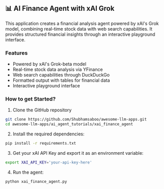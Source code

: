 ## 📊 AI Finance Agent with xAI Grok
This application creates a financial analysis agent powered by xAI's Grok model, combining real-time stock data with web search capabilities. It provides structured financial insights through an interactive playground interface.

### Features
- Powered by xAI's Grok-beta model
- Real-time stock data analysis via YFinance
- Web search capabilities through DuckDuckGo
- Formatted output with tables for financial data
- Interactive playground interface

### How to get Started?
1. Clone the GitHub repository
```bash
git clone https://github.com/Shubhamsaboo/awesome-llm-apps.git
cd awesome-llm-apps/ai_agent_tutorials/xai_finance_agent
```
2. Install the required dependencies:
```bash
pip install -r requirements.txt
```
3. Get your xAI API Key and export it as an environment variable:
```bash
export XAI_API_KEY='your-api-key-here'
```
4. Run the agent:
```bash
python xai_finance_agent.py
```
